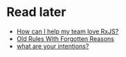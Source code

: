 # Read later

- [How can I help my team love RxJS?](https://medium.com/@m3po22/how-to-love-reactive-programming-and-not-hate-it-aed9d73db6ab)
- [Old Rules With Forgotten Reasons](http://wiki.c2.com/?OldRulesWithForgottenReasons)
- [what are your intentions?](https://www.usenix.org/system/files/login/articles/1794-chapman.pdf)
